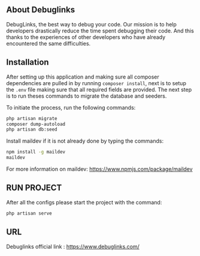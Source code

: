 ## About Debuglinks

DebugLinks, the best way to debug your code.
Our mission is to help developers drastically reduce the time spent debugging their code. And this thanks to the experiences of other developers who have already encountered the same difficulties.


## Installation
After setting up this application and making sure all composer dependencies are pulled in by running `composer install`, next is to setup the `.env` file making sure that all required fields are provided.
The next step is to run theses commands to migrate the database and seeders.

To initiate the process, run the following commands:

```bash
php artisan migrate
composer dump-autoload
php artisan db:seed
```

Install maildev if it is not already done by typing the commands:
```bash
npm install -g maildev
maildev
```
For more information on maildev: https://www.npmjs.com/package/maildev

## RUN PROJECT
After all the configs please start the project with the command:
```bash
php artisan serve
```


## URL
Debuglinks official link : https://www.debuglinks.com/
